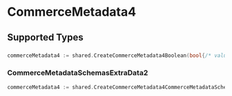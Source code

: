 # CommerceMetadata4


## Supported Types

### 

```go
commerceMetadata4 := shared.CreateCommerceMetadata4Boolean(bool{/* values here */})
```

### CommerceMetadataSchemasExtraData2

```go
commerceMetadata4 := shared.CreateCommerceMetadata4CommerceMetadataSchemasExtraData2(shared.CommerceMetadataSchemasExtraData2{/* values here */})
```

